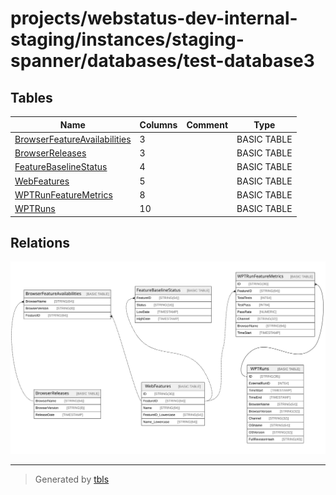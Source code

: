 # projects/webstatus-dev-internal-staging/instances/staging-spanner/databases/test-database3

## Tables

| Name | Columns | Comment | Type |
| ---- | ------- | ------- | ---- |
| [BrowserFeatureAvailabilities](BrowserFeatureAvailabilities.md) | 3 |  | BASIC TABLE |
| [BrowserReleases](BrowserReleases.md) | 3 |  | BASIC TABLE |
| [FeatureBaselineStatus](FeatureBaselineStatus.md) | 4 |  | BASIC TABLE |
| [WebFeatures](WebFeatures.md) | 5 |  | BASIC TABLE |
| [WPTRunFeatureMetrics](WPTRunFeatureMetrics.md) | 8 |  | BASIC TABLE |
| [WPTRuns](WPTRuns.md) | 10 |  | BASIC TABLE |

## Relations

![er](schema.svg)

---

> Generated by [tbls](https://github.com/k1LoW/tbls)
